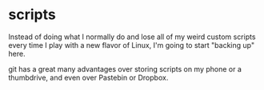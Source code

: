 # scripts
Instead of doing what I normally do and lose all of my weird custom scripts every time I play with a new flavor of Linux, I'm going to start "backing up" here.

git has a great many advantages over storing scripts on my phone or a thumbdrive, and even over Pastebin or Dropbox.
